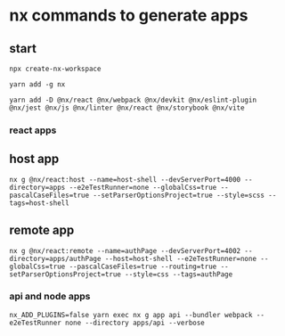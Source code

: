 # nx commands to generate apps
## start
``` shell
npx create-nx-workspace  
```
``` shell
yarn add -g nx 
```
``` shell
yarn add -D @nx/react @nx/webpack @nx/devkit @nx/eslint-plugin @nx/jest @nx/js @nx/linter @nx/react @nx/storybook @nx/vite
```

### react apps

## host app
``` shell
nx g @nx/react:host --name=host-shell --devServerPort=4000 --directory=apps --e2eTestRunner=none --globalCss=true --pascalCaseFiles=true --setParserOptionsProject=true --style=scss --tags=host-shell
```

## remote app
``` shell
nx g @nx/react:remote --name=authPage --devServerPort=4002 --directory=apps/authPage --host=host-shell --e2eTestRunner=none --globalCss=true --pascalCaseFiles=true --routing=true --setParserOptionsProject=true --style=css --tags=authPage
```

### api and node apps
``` shell
nx_ADD_PLUGINS=false yarn exec nx g app api --bundler webpack --e2eTestRunner none --directory apps/api --verbose
```